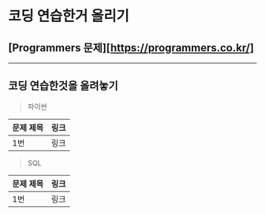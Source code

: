 # 코딩 연습한거 올리기
## [Programmers 문제][https://programmers.co.kr/]
***
## 코딩 연습한것을 올려놓기
> 파이썬

  |문제 제목|링크|
  |-----|-----|
  |1번|링크|
> SQL


  |문제 제목|링크|
  |-----|-----|
  |1번|링크|
